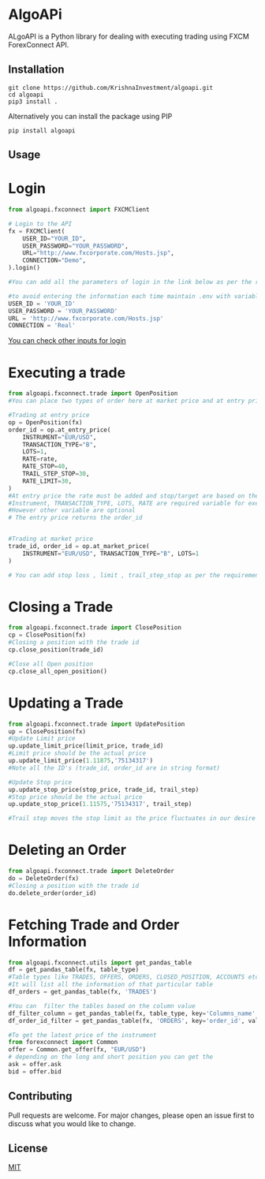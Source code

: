 # AlgoAPi

ALgoAPI is a Python library for dealing with executing trading using FXCM ForexConnect API.

## Installation

```Clone
git clone https://github.com/KrishnaInvestment/algoapi.git
cd algoapi
pip3 install . 
```
Alternatively you can install the package using PIP
```
pip install algoapi

```

## Usage

# Login
```python
from algoapi.fxconnect import FXCMClient

# Login to the API
fx = FXCMClient(
    USER_ID="YOUR_ID",
    USER_PASSWORD="YOUR_PASSWORD",
    URL="http://www.fxcorporate.com/Hosts.jsp",
    CONNECTION="Demo",
).login()

#You can add all the parameters of login in the link below as per the requirements

#to avoid entering the information each time maintain .env with variables
USER_ID = 'YOUR_ID'
USER_PASSWORD = 'YOUR_PASSWORD'
URL = 'http://www.fxcorporate.com/Hosts.jsp'
CONNECTION = 'Real'

```

[You can check other inputs for login](https://fxcodebase.com/bin/forexconnect/1.6.0/python/forexconnect.ForexConnect.ForexConnect.login.html)

# Executing a trade
```python
from algoapi.fxconnect.trade import OpenPosition
#You can place two types of order here at market price and at entry price

#Trading at entry price
op = OpenPosition(fx)
order_id = op.at_entry_price(
    INSTRUMENT="EUR/USD",
    TRANSACTION_TYPE="B",
    LOTS=1,
    RATE=rate,
    RATE_STOP=40,
    TRAIL_STEP_STOP=30,
    RATE_LIMIT=30,
)
#At entry price the rate must be added and stop/target are based on the pip value
#Instrument, TRANSACTION_TYPE, LOTS, RATE are required variable for executing entry trade
#However other variable are optional
# The entry price returns the order_id


#Trading at market price
trade_id, order_id = op.at_market_price(
    INSTRUMENT="EUR/USD", TRANSACTION_TYPE="B", LOTS=1
)

# You can add stop loss , limit , trail_step_stop as per the requirement
```
# Closing a Trade
```python
from algoapi.fxconnect.trade import ClosePosition
cp = ClosePosition(fx)
#Closing a position with the trade id
cp.close_position(trade_id)

#Close all Open position
cp.close_all_open_position()

```

# Updating a Trade
```python
from algoapi.fxconnect.trade import UpdatePosition
up = ClosePosition(fx)
#Update Limit price
up.update_limit_price(limit_price, trade_id)
#Limit price should be the actual price 
up.update_limit_price(1.11875,'75134317')
#Note all the ID's (trade_id, order_id are in string format)

#Update Stop price
up.update_stop_price(stop_price, trade_id, trail_step)
#Stop price should be the actual price
up.update_stop_price(1.11575,'75134317', trail_step)

#Trail step moves the stop limit as the price fluctuates in our desire direction

```
# Deleting an Order
```python
from algoapi.fxconnect.trade import DeleteOrder
do = DeleteOrder(fx)
#Closing a position with the trade id
do.delete_order(order_id)

```

# Fetching Trade and Order Information
```python
from algoapi.fxconnect.utils import get_pandas_table
df = get_pandas_table(fx, table_type)
#Table types like TRADES, OFFERS, ORDERS, CLOSED_POSITION, ACCOUNTS etc
#It will list all the information of that particular table
df_orders = get_pandas_table(fx, 'TRADES')

#You can  filter the tables based on the column value
df_filter_column = get_pandas_table(fx, table_type, key='Columns_name', value='column_value')
df_order_id_filter = get_pandas_table(fx, 'ORDERS', key='order_id', value='75134317')

#To get the latest price of the instrument
from forexconnect import Common
offer = Common.get_offer(fx, "EUR/USD")
# depending on the long and short position you can get the 
ask = offer.ask
bid = offer.bid

```



## Contributing

Pull requests are welcome. For major changes, please open an issue first
to discuss what you would like to change.


## License

[MIT](https://choosealicense.com/licenses/mit/)